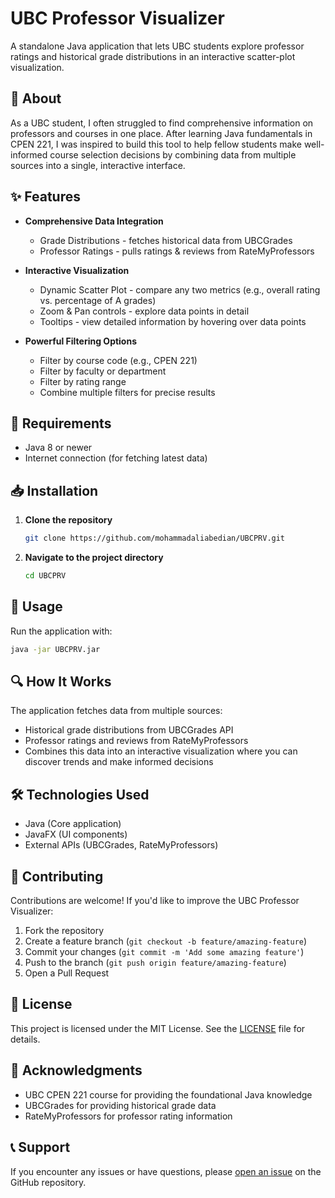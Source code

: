 # UBC Professor Visualizer

A standalone Java application that lets UBC students explore professor ratings and historical grade distributions in an interactive scatter-plot visualization.

## 📝 About

As a UBC student, I often struggled to find comprehensive information on professors and courses in one place. After learning Java fundamentals in CPEN 221, I was inspired to build this tool to help fellow students make well-informed course selection decisions by combining data from multiple sources into a single, interactive interface.

## ✨ Features

- **Comprehensive Data Integration**
  - Grade Distributions - fetches historical data from UBCGrades
  - Professor Ratings - pulls ratings & reviews from RateMyProfessors
  
- **Interactive Visualization**
  - Dynamic Scatter Plot - compare any two metrics (e.g., overall rating vs. percentage of A grades)
  - Zoom & Pan controls - explore data points in detail
  - Tooltips - view detailed information by hovering over data points
  
- **Powerful Filtering Options**
  - Filter by course code (e.g., CPEN 221)
  - Filter by faculty or department
  - Filter by rating range
  - Combine multiple filters for precise results

## 🔧 Requirements

- Java 8 or newer
- Internet connection (for fetching latest data)

## 📥 Installation

1. **Clone the repository**
   ```bash
   git clone https://github.com/mohammadaliabedian/UBCPRV.git
   ```

2. **Navigate to the project directory**
   ```bash
   cd UBCPRV
   ```

## 🚀 Usage

Run the application with:

```bash
java -jar UBCPRV.jar
```

## 🔍 How It Works

The application fetches data from multiple sources:
- Historical grade distributions from UBCGrades API
- Professor ratings and reviews from RateMyProfessors
- Combines this data into an interactive visualization where you can discover trends and make informed decisions

## 🛠️ Technologies Used

- Java (Core application)
- JavaFX (UI components)
- External APIs (UBCGrades, RateMyProfessors)

## 👥 Contributing

Contributions are welcome! If you'd like to improve the UBC Professor Visualizer:

1. Fork the repository
2. Create a feature branch (`git checkout -b feature/amazing-feature`)
3. Commit your changes (`git commit -m 'Add some amazing feature'`)
4. Push to the branch (`git push origin feature/amazing-feature`)
5. Open a Pull Request

## 📄 License

This project is licensed under the MIT License. See the [LICENSE](LICENSE) file for details.

## 🙏 Acknowledgments

- UBC CPEN 221 course for providing the foundational Java knowledge
- UBCGrades for providing historical grade data
- RateMyProfessors for professor rating information

## 📞 Support

If you encounter any issues or have questions, please [open an issue](https://github.com/mohammadaliabedian/UBCPRV/issues) on the GitHub repository.